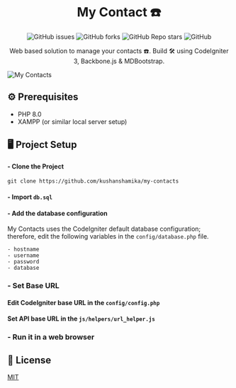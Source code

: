 <h1 align="center">My Contact ☎️</h1>

<p align="center">
  <img alt="GitHub issues" src="https://img.shields.io/github/issues/kushanshamika/my-contacts?style=flat-square">
  <img alt="GitHub forks" src="https://img.shields.io/github/forks/kushanshamika/my-contacts?style=flat-square">
  <img alt="GitHub Repo stars" src="https://img.shields.io/github/stars/kushanshamika/my-contacts?style=flat-square">
  <img alt="GitHub" src="https://img.shields.io/github/license/kushanshamika/my-contacts?style=flat-square">
</p>

<p align="center">Web based solution to manage your contacts ☎️. Build  🛠 using CodeIgniter 3, Backbone.js &  MDBootstrap.</p>

![My Contacts](https://i.ibb.co/Ht229fr/Screenshot-2022-11-27-at-23-34-51.png)

## ⚙️ Prerequisites

- PHP 8.0
- XAMPP (or similar local server setup)

## 🖥 Project Setup

#### - Clone the Project

```git clone https://github.com/kushanshamika/my-contacts```

#### - Import `db.sql`

#### - Add the database configuration

My Contacts uses the CodeIgniter default database configuration; therefore, edit the following variables in the `config/database.php` file.
```
- hostname
- username
- password
- database
```

### - Set Base URL

#### Edit CodeIgniter base URL in the `config/config.php`
#### Set API base URL in the `js/helpers/url_helper.js`


### - Run it in a web browser

## 📝 License
[MIT](https://github.com/kushanshamika/my-contacts/blob/main/license.txt)